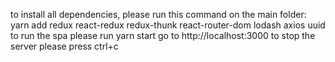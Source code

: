 to install all dependencies, please run this command on the main folder: yarn add redux react-redux redux-thunk react-router-dom lodash axios uuid
to run the spa please run yarn start
go to http://localhost:3000
to stop the server please press ctrl+c
